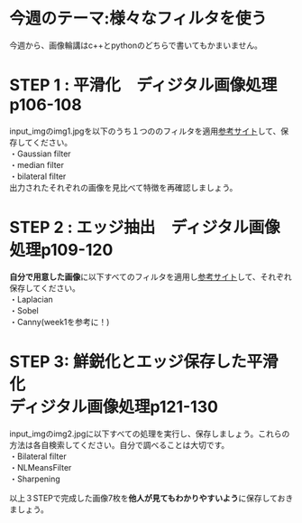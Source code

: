 # 今週のテーマ:様々なフィルタを使う
今週から、画像輪講はc++とpythonのどちらで書いてもかまいません。

# STEP 1 : 平滑化　ディジタル画像処理p106-108
input_imgのimg1.jpgを以下のうち１つののフィルタを適用[参考サイト](https://qiita.com/shoku-pan/items/07ec25f1d50629fed698)して、保存してください。<br>
・Gaussian filter<br>
・median filter<br>
・bilateral filter<br>
出力されたそれぞれの画像を見比べて特徴を再確認しましょう。

# STEP 2 : エッジ抽出　ディジタル画像処理p109-120
**自分で用意した画像**に以下すべてのフィルタを適用し[参考サイト](https://qiita.com/watalucky/items/915eef6b79f8b9b69483)して、それぞれ保存してください。<br>
・Laplacian<br>
・Sobel<br>
・Canny(week1を参考に！)

# STEP 3: 鮮鋭化とエッジ保存した平滑化　<br>ディジタル画像処理p121-130
input_imgのimg2.jpgに以下すべての処理を実行し、保存しましょう。これらの方法は各自検索してください。自分で調べることは大切です。<br>
・Bilateral filter<br>
・NLMeansFilter<br>
・Sharpening<br>

以上３STEPで完成した画像7枚を**他人が見てもわかりやすいよう**に保存しておきましょう。
